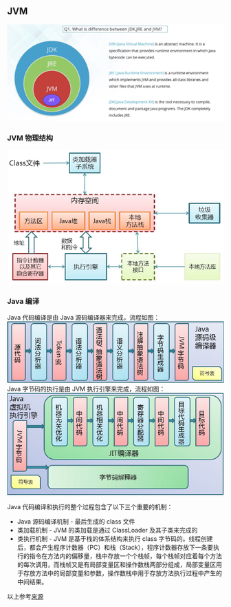 ## JVM
![](./JDK%20JRE%20JVM.png)  
  
### JVM 物理结构
![](./JVM%20物理结构.gif)  
  
### Java 编译
Java 代码编译是由 Java 源码编译器来完成，流程如图：  
![](./Java%20Compile.gif)  
Java 字节码的执行是由 JVM 执行引擎来完成，流程如图：  
![](./Java%20Compile%202.gif)  
  
Java 代码编译和执行的整个过程包含了以下三个重要的机制：  
* Java 源码编译机制 - 最后生成的 class 文件
* 类加载机制 - JVM 的类加载是通过 ClassLoader 及其子类来完成的
* 类执行机制 - JVM 是基于栈的体系结构来执行 class 字节码的。线程创建后，都会产生程序计数器（PC）和栈（Stack），程序计数器存放下一条要执行的指令在方法内的偏移量，栈中存放一个个栈帧，每个栈帧对应着每个方法的每次调用，而栈帧又是有局部变量区和操作数栈两部分组成，局部变量区用于存放方法中的局部变量和参数，操作数栈中用于存放方法执行过程中产生的中间结果。  
  
  
以上参考[来源](https://wiki.jikexueyuan.com/project/java-vm/)  
